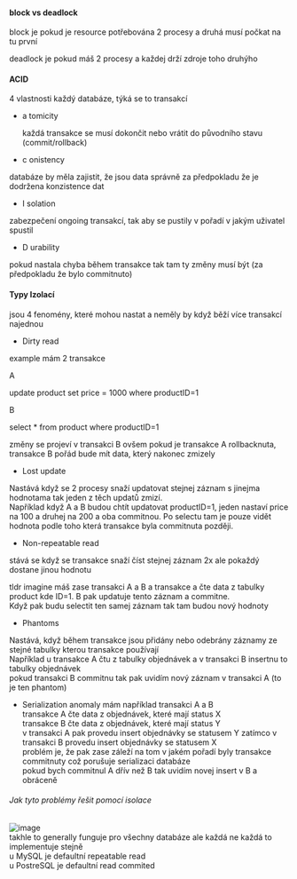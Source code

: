 #### block vs deadlock
block je pokud je resource potřebována 2 procesy a druhá musí počkat na tu první

deadlock je pokud máš 2 procesy a každej drží zdroje toho druhýho

#### ACID

4 vlastnosti každý databáze, týká se to transakcí
- a tomicity

  každá transakce se musí dokončit nebo vrátit do původního stavu (commit/rollback)
- c onistency

databáze by měla zajistit, že jsou data správně za předpokladu že je dodržena konzistence dat
- I solation

zabezpečení ongoing transakcí, tak aby se pustily v pořadí v jakým uživatel spustil
- D urability

pokud nastala chyba během transakce tak tam ty změny musí být (za předpokladu že bylo commitnuto)


#### Typy Izolací
jsou 4 fenomény, které mohou nastat a neměly by když běží více transakcí najednou

- Dirty read

example
mám 2 transakce

A

update product set price = 1000 where productID=1

B

select * from product where productID=1

změny se projeví v transakci B ovšem pokud je transakce A rollbacknuta, transakce B pořád bude mít data, který nakonec zmizely

- Lost update

Nastává když se 2 procesy snaží updatovat stejnej záznam s jinejma hodnotama tak jeden z těch updatů zmizí. </br> Například když A a B budou chtít updatovat productID=1, jeden nastaví price na 100 a druhej na 200 a oba commitnou. Po selectu tam je pouze vidět hodnota podle toho která transakce byla commitnuta později.
- Non-repeatable read

stává se když se transakce snaží číst stejnej záznam 2x ale pokaždý dostane jinou hodnotu

tldr imagine máš zase transakci A a B a transakce a čte data z tabulky product kde ID=1. B pak updatuje tento záznam a commitne. </br> Když pak budu selectit ten samej záznam tak tam budou nový hodnoty
- Phantoms

Nastává, když během transakce jsou přidány nebo odebrány záznamy ze stejné tabulky kterou transakce používají </br>
Například u transakce A čtu z tabulky objednávek a v transakci B insertnu to tabulky objednávek </br>
pokud transakci B commitnu tak pak uvidím nový záznam v transakci A (to je ten phantom)

- Serialization anomaly
mám například transakci A a B </br>
transakce A čte data z objednávek, které mají status X </br>
transakce B čte data z objednávek, které mají status Y </br>
v transakci A pak provedu insert objednávky se statusem Y zatímco v transakci B provedu insert objednávky se statusem X </br>
problém je, že pak zase záleží na tom v jakém pořadí byly transakce commitnuty což porušuje serializaci databáze </br>
pokud bych commitnul A dřív než B tak uvidím novej insert v B a obráceně

###### Jak tyto problémy řešit pomocí isolace

![image](https://github.com/user-attachments/assets/df9692be-776b-4e39-a72f-1367b66bb7c3) </br>
takhle to generally funguje pro všechny databáze ale každá ne každá to implementuje stejně </br>
u MySQL je defaultní repeatable read </br>
u PostreSQL je defaultní read commited
